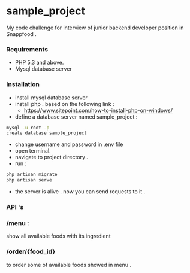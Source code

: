  sample_project
===============

My code challenge for interview of  junior backend developer position in Snappfood . 

### Requirements


- PHP 5.3 and above.
- Mysql database server


### Installation

- install mysql database server
- install php . based on the following link : 
  - https://www.sitepoint.com/how-to-install-php-on-windows/
- define a database server named sample_project :


```sh
mysql -u root -p 
create database sample_project
```

- change username and password in .env file
- open terminal.
- navigate to project directory . 
- run :

```sh
php artisan migrate 
php artisan serve
```
- the server is alive . now you can send requests to it . 

### API 's

### /menu : 
show all available foods with its ingredient

### /order/{food_id}
to order some of available foods showed in menu . 
